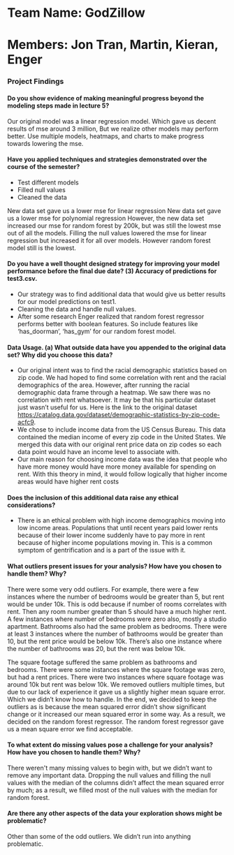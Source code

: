 # Team Name: GodZillow

# Members: Jon Tran, Martin, Kieran, Enger

### Project Findings
#### Do you show evidence of making meaningful progress beyond the modeling steps made in lecture 5?
Our original model was a linear regression model. Which gave us decent results of mse around 3 million, But we realize other models may perform better.
Use multiple models, heatmaps, and charts to make progress towards lowering the mse. 
#### Have you applied techniques and strategies demonstrated over the course of the semester? 
- Test different models
- Filled null values
- Cleaned the data

New data set gave us a lower mse for linear regression
New data set gave us a lower mse for polynomial regression
However, the new data set increased our mse for random forest by 200k, but was still the lowest mse out of all the models.
Filling the null values lowered the mse for linear regression but increased it for all over models. However random forest model still is the lowest. 
#### Do you have a well thought designed strategy for improving your model performance before the final due date? (3) Accuracy of predictions for test3.csv.
- Our strategy was to find additional data that would give us better results for our model predictions on test1.
- Cleaning the data and handle null values. 
- After some research Enger realized that random forest regressor performs better with boolean features. So include features like ‘has_doorman’, ‘has_gym’ for our random forest model. 
####  Data Usage. (a) What outside data have you appended to the original data set? Why did you choose this data? 

- Our original intent was to find the racial demographic statistics based on zip code. We had hoped to find some correlation with rent and the racial demographics of the area. However, after running the racial demographic data frame through a heatmap. We saw there was no correlation with rent whatsoever. It may be that his particular dataset just wasn’t useful for us. Here is the link to the original dataset https://catalog.data.gov/dataset/demographic-statistics-by-zip-code-acfc9.
- We chose to include income data from the US Census Bureau. This data contained the median income of every zip code in the United States. We merged this data with our original rent price data on zip codes so each data point would have an income level to associate with.
- Our main reason for choosing income data was the idea that people who have more money would have more money available for spending on rent. With this theory in mind, it would follow logically that higher income areas would have higher rent costs

#### Does the inclusion of this additional data raise any ethical considerations? 

- There is an ethical problem with high income demographics moving into low income areas. Populations that until recent years paid lower rents because of their lower income suddenly have to pay more in rent because of higher income populations moving in. This is a common symptom of gentrification and is a part of the issue with it. 

#### What outliers present issues for your analysis? How have you chosen to handle them? Why? 

There were some very odd outliers. For example, there were a few instances where the number of bedrooms would be greater than 5, but rent would be under 10k. This is odd because if number of rooms correlates with rent. Then any room number greater than 5 should have a much higher rent. A few instances where number of bedrooms were zero also, mostly a studio apartment.
Bathrooms also had the same problem as bedrooms. There were at least 3 instances where the number of bathrooms would be greater than 10, but the rent price would be below 10k. There’s also one instance where the number of bathrooms was 20, but the rent was below 10k.

The square footage suffered the same problem as bathrooms and bedrooms. There were some instances where the square footage was zero, but had a rent prices. There were two instances where square footage was around 10k but rent was below 10k. 
 We removed outliers multiple times, but due to our lack of experience it gave us a slightly higher mean square error. Which we didn’t know how to handle. In the end, we decided to keep the outliers as is because the mean squared error didn’t show significant change or it increased our mean squared error in some way. As a result, we decided on the random forest regressor. The random forest regressor gave us a mean square error we find acceptable. 

#### To what extent do missing values pose a challenge for your analysis? How have you chosen to handle them? Why?

There weren't many missing values to begin with, but we didn’t want to remove any important data. Dropping the null values and filling the null values with the median of the columns didn’t affect the mean squared error by much; as a result, we filled most of the null values with the median for random forest. 

#### Are there any other aspects of the data your exploration shows might be problematic?

Other than some of the odd outliers. We didn’t run into anything problematic.
